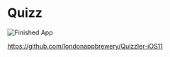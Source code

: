 # Quizz 

![Finished App](https://github.com/londonappbrewery/Images/blob/master/Quizzler.gif)


https://github.com/londonappbrewery/Quizzler-iOS11
